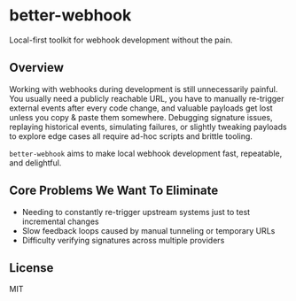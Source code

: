 # better-webhook

Local-first toolkit for webhook development without the pain.

## Overview

Working with webhooks during development is still unnecessarily painful. You
usually need a publicly reachable URL, you have to manually re-trigger external
events after every code change, and valuable payloads get lost unless you copy
& paste them somewhere. Debugging signature issues, replaying historical events,
simulating failures, or slightly tweaking payloads to explore edge cases all
require ad-hoc scripts and brittle tooling.

`better-webhook` aims to make local webhook development fast, repeatable, and delightful.

## Core Problems We Want To Eliminate

- Needing to constantly re-trigger upstream systems just to test incremental changes
- Slow feedback loops caused by manual tunneling or temporary URLs
- Difficulty verifying signatures across multiple providers

## License

MIT
